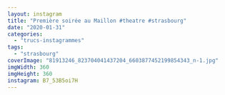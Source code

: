 ```yaml
---
layout: instagram
title: "Première soirée au Maillon #theatre #strasbourg"
date: "2020-01-31"
categories: 
  - "trucs-instagrammes"
tags: 
  - "strasbourg"
coverImage: "81913246_823704041437204_6603877452199854343_n-1.jpg"
imgWidth: 360
imgHeight: 360
instagram: B7_53B5oi7H
---
```

